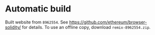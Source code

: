 # Automatic build
Built website from `8962554`. See https://github.com/ethereum/browser-solidity/ for details.
To use an offline copy, download `remix-8962554.zip`.
